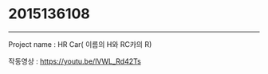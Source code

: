 # 2015136108

------------------------------------

Project name : HR Car( 이름의 H와 RC카의 R)

작동영상 : https://youtu.be/lVWL_Rd42Ts
